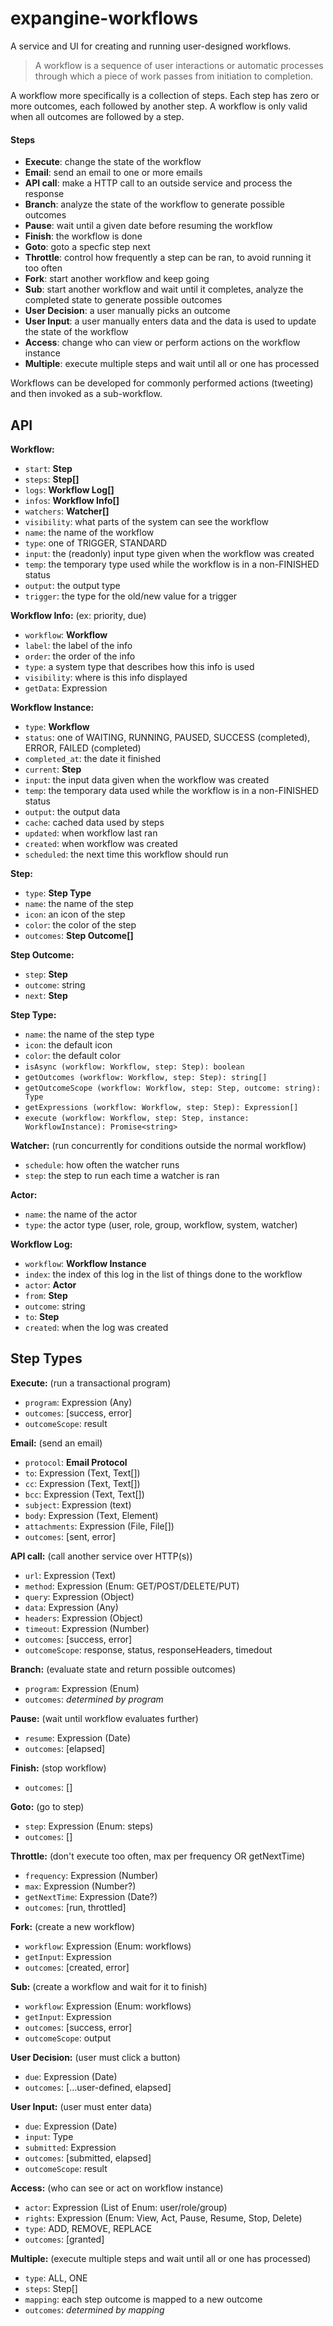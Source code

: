 # expangine-workflows
A service and UI for creating and running user-designed workflows.

> A workflow is a sequence of user interactions or automatic processes through which a piece of work passes from initiation to completion.

A workflow more specifically is a collection of steps. Each step has zero or more outcomes, each followed by another step. A workflow is only valid when all outcomes are followed by a step.

#### Steps
- **Execute**: change the state of the workflow
- **Email**: send an email to one or more emails
- **API call**: make a HTTP call to an outside service and process the response
- **Branch**: analyze the state of the workflow to generate possible outcomes
- **Pause**: wait until a given date before resuming the workflow
- **Finish**: the workflow is done
- **Goto**: goto a specfic step next
- **Throttle**: control how frequently a step can be ran, to avoid running it too often
- **Fork**: start another workflow and keep going
- **Sub**: start another workflow and wait until it completes, analyze the completed state to generate possible outcomes
- **User Decision**: a user manually picks an outcome
- **User Input**: a user manually enters data and the data is used to update the state of the workflow
- **Access**: change who can view or perform actions on the workflow instance
- **Multiple**: execute multiple steps and wait until all or one has processed

Workflows can be developed for commonly performed actions (tweeting) and then invoked as a sub-workflow.

## API

**Workflow:**
- `start`: **Step**
- `steps`: **Step[]**
- `logs`: **Workflow Log[]**
- `infos`: **Workflow Info[]**
- `watchers`: **Watcher[]**
- `visibility`: what parts of the system can see the workflow
- `name`: the name of the workflow
- `type`: one of TRIGGER, STANDARD
- `input`: the (readonly) input type given when the workflow was created
- `temp`: the temporary type used while the workflow is in a non-FINISHED status
- `output`: the output type
- `trigger`: the type for the old/new value for a trigger

**Workflow Info:** (ex: priority, due)
- `workflow`: **Workflow**
- `label`: the label of the info
- `order`: the order of the info
- `type`: a system type that describes how this info is used
- `visibility`: where is this info displayed
- `getData`: Expression

**Workflow Instance:**
- `type`: **Workflow**
- `status`: one of WAITING, RUNNING, PAUSED, SUCCESS (completed), ERROR, FAILED (completed)
- `completed_at`: the date it finished
- `current`: **Step**
- `input`: the input data given when the workflow was created
- `temp`: the temporary data used while the workflow is in a non-FINISHED status
- `output`: the output data
- `cache`: cached data used by steps
- `updated`: when workflow last ran
- `created`: when workflow was created
- `scheduled`: the next time this workflow should run

**Step:**
- `type`: **Step Type**
- `name`: the name of the step
- `icon`: an icon of the step
- `color`: the color of the step
- `outcomes`: **Step Outcome[]**

**Step Outcome:**
- `step`: **Step**
- `outcome`: string
- `next`: **Step**

**Step Type:**
- `name`: the name of the step type
- `icon`: the default icon
- `color`: the default color
- `isAsync (workflow: Workflow, step: Step): boolean`
- `getOutcomes (workflow: Workflow, step: Step): string[]`
- `getOutcomeScope (workflow: Workflow, step: Step, outcome: string): Type`
- `getExpressions (workflow: Workflow, step: Step): Expression[]`
- `execute (workflow: Workflow, step: Step, instance: WorkflowInstance): Promise<string>`

**Watcher:** (run concurrently for conditions outside the normal workflow)
- `schedule`: how often the watcher runs
- `step`: the step to run each time a watcher is ran

**Actor:**
- `name`: the name of the actor
- `type`: the actor type (user, role, group, workflow, system, watcher)

**Workflow Log:**
- `workflow`: **Workflow Instance**
- `index`: the index of this log in the list of things done to the workflow
- `actor`: **Actor**
- `from`: **Step**
- `outcome`: string
- `to`: **Step**
- `created`: when the log was created

## Step Types

**Execute:** (run a transactional program)
- `program`: Expression (Any)
- `outcomes`: [success, error] 
- `outcomeScope`: result

**Email:** (send an email)
- `protocol`: **Email Protocol**
- `to`: Expression (Text, Text[])
- `cc`: Expression (Text, Text[])
- `bcc`: Expression (Text, Text[])
- `subject`: Expression (text)
- `body`: Expression (Text, Element)
- `attachments`: Expression (File, File[])
- `outcomes`: [sent, error]

**API call:** (call another service over HTTP(s))
- `url`: Expression (Text)
- `method`: Expression (Enum: GET/POST/DELETE/PUT)
- `query`: Expression (Object)
- `data`: Expression (Any)
- `headers`: Expression (Object)
- `timeout`: Expression (Number)
- `outcomes`: [success, error]
- `outcomeScope`: response, status, responseHeaders, timedout

**Branch:** (evaluate state and return possible outcomes)
- `program`: Expression (Enum)
- `outcomes`: *determined by program*

**Pause:** (wait until workflow evaluates further)
- `resume`: Expression (Date)
- `outcomes`: [elapsed]

**Finish:** (stop workflow)
- `outcomes`: []

**Goto:** (go to step)
- `step`: Expression (Enum: steps)
- `outcomes`: []

**Throttle:** (don't execute too often, max per frequency OR getNextTime)
- `frequency`: Expression (Number)
- `max`: Expression (Number?)
- `getNextTime`: Expression (Date?)
- `outcomes`: [run, throttled]

**Fork:** (create a new workflow)
- `workflow`: Expression (Enum: workflows)
- `getInput`: Expression
- `outcomes`: [created, error]

**Sub:** (create a workflow and wait for it to finish)
- `workflow`: Expression (Enum: workflows)
- `getInput`: Expression
- `outcomes`: [success, error]
- `outcomeScope`: output

**User Decision:** (user must click a button)
- `due`: Expression (Date)
- `outcomes`: [...user-defined, elapsed]

**User Input:** (user must enter data)
- `due`: Expression (Date)
- `input`: Type
- `submitted`: Expression
- `outcomes`: [submitted, elapsed]
- `outcomeScope`: result

**Access:** (who can see or act on workflow instance)
- `actor`: Expression (List of Enum: user/role/group)
- `rights`: Expression (Enum: View, Act, Pause, Resume, Stop, Delete)
- `type`: ADD, REMOVE, REPLACE
- `outcomes`: [granted]

**Multiple:** (execute multiple steps and wait until all or one has processed)
- `type`: ALL, ONE
- `steps`: Step[]
- `mapping`: each step outcome is mapped to a new outcome
- `outcomes`: *determined by mapping*

